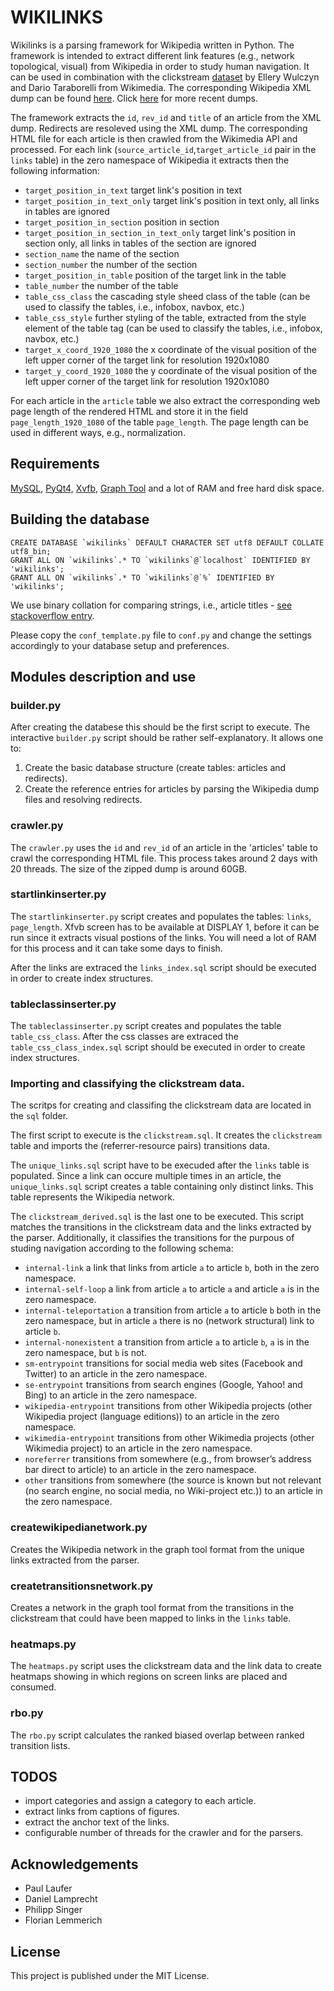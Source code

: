 # WIKILINKS #
Wikilinks is a parsing framework for Wikipedia written in Python. The framework is intended to extract different link features (e.g., network topological, visual) from Wikipedia in order to study human navigation. 
It can be used in combination with the clickstream [dataset](http://ewulczyn.github.io/Wikipedia_Clickstream_Getting_Started/) by Ellery Wulczyn and Dario Taraborelli from Wikimedia. 
The corresponding Wikipedia XML dump can be found [here](https://archive.org/details/enwiki-20150304). Click [here](https://en.wikipedia.org/wiki/Wikipedia:Database_download) for more recent dumps.
 
The framework extracts the  `id`, `rev_id` and `title` of an article from the XML dump. Redirects are resoleved using the XML dump. The corresponding HTML file for each article is then crawled from the Wikimedia API and processed.
For each link (`source_article_id`,`target_article_id` pair in the `links` table) in the zero namespace of Wikipedia it extracts then the following information:
- `target_position_in_text` target link's position in text 
- `target_position_in_text_only` target link's position in text only, all links in tables are ignored
- `target_position_in_section`  position in section
- `target_position_in_section_in_text_only`  target link's position in section only, all links in tables of the section are ignored
- `section_name` the name of the section
- `section_number` the number of the section
- `target_position_in_table` position of the target link in the table
- `table_number` the number of the table
- `table_css_class` the cascading style sheed class of the table (can be used to classify the tables, i.e., infobox, navbox, etc.)
- `table_css_style` further styling of the table, extracted from the style element of the table tag (can be used to classify the tables, i.e., infobox, navbox, etc.)
- `target_x_coord_1920_1080` the x coordinate of the visual position of the left upper corner of the target link for resolution 1920x1080
- `target_y_coord_1920_1080` the y coordinate of the visual position of the left upper corner of the target link for resolution 1920x1080

For each article in the `article` table we also extract the corresponding web page length of the rendered HTML and store it in the
field `page_length_1920_1080` of the table `page_length`. The page length can be used in different ways, e.g., normalization.

## Requirements ##
[MySQL](https://www.mysql.com/), [PyQt4](https://www.riverbankcomputing.com/software/pyqt/intro), [Xvfb](https://en.wikipedia.org/wiki/Xvfb), [Graph Tool](https://graph-tool.skewed.de/)
and a lot of RAM and free hard disk space.


## Building the database ##
    CREATE DATABASE `wikilinks` DEFAULT CHARACTER SET utf8 DEFAULT COLLATE utf8_bin;
    GRANT ALL ON `wikilinks`.* TO `wikilinks`@`localhost` IDENTIFIED BY 'wikilinks';
    GRANT ALL ON `wikilinks`.* TO `wikilinks`@`%` IDENTIFIED BY 'wikilinks';


We use binary collation for comparing strings, i.e., article titles - [see stackoverflow entry](http://stackoverflow.com/questions/5526334/what-effects-does-using-a-binary-collation-have).


Please copy the `conf_template.py` file to `conf.py` and change the settings accordingly to your database setup and preferences.

## Modules description and use ##

### builder.py ###
After creating the databese this should be the first script to execute.
The interactive `builder.py` script should be rather self-explanatory. It allows one to:

1. Create the basic database structure (create tables: articles and redirects).
2. Create the reference entries for articles by parsing the Wikipedia dump files and resolving redirects.

### crawler.py ###
The `crawler.py`  uses the `id` and `rev_id` of an article in the 'articles' table to crawl the corresponding HTML file. 
This process takes around 2 days with 20 threads. The size of the zipped dump is around 60GB. 


### startlinkinserter.py ###
The `startlinkinserter.py` script creates and populates the tables: `links`, `page_length`. Xfvb screen has to be available at DISPLAY 1, before it can be run since it extracts visual postions of the links. 
You will need a lot of RAM for this process and it can take some days to finish.

After the links are extraced the `links_index.sql` script should be executed in order to create index structures.
### tableclassinserter.py ###
The `tableclassinserter.py` script creates and populates the table `table_css_class`. After the css classes are extraced the `table_css_class_index.sql` script should be executed in order to create index structures.




### Importing  and classifying the clickstream data.
The scritps for creating and classifing the clickstream data are located in the `sql` folder. 

The first script to execute is the `clickstream.sql`. It creates the `clickstream` table and imports the (referrer-resource pairs) transitions data.

The `unique_links.sql` script have to be execuded after the `links` table is populated. Since a link can occure multiple times in an article, the `unique_links.sql` script creates a table containing only distinct links. 
This table represents the Wikipedia network. 

The `clickstream_derived.sql` is the last one to be executed. This script matches the transitions in the clickstream data and the links extracted by the parser. Additionally, it classifies the transitions for the purpous of studing navigation according to the following schema: 
* `internal-link` a link that links from article `a` to article `b`, both in the zero namespace. 
* `internal-self-loop` a link from article `a` to article `a` and article `a` is in the zero namespace.  
* `internal-teleportation` a transition from article `a` to article `b` both in the zero namespace, but in article `a` there is no (network structural) link to article `b`.
* `internal-nonexistent` a transition from article `a` to article `b`, `a` is in the zero namespace, but `b` is not.  
* `sm-entrypoint` transitions for social media web sites (Facebook and Twitter) to an article in the zero namespace.
* `se-entrypoint`  transitions from search engines (Google, Yahoo! and Bing) to an article in the zero namespace.
* `wikipedia-entrypoint`  transitions from other Wikipedia projects (other Wikipedia project (language editions)) to an article in  the zero namespace. 
* `wikimedia-entrypoint` transitions from other Wikimedia projects (other Wikimedia project) to an article in the zero namespace.
* `noreferrer` transitions from somewhere (e.g., from browser’s address bar direct to article) to an article in the zero namespace. 
* `other` transitions from somewhere (the source is known but not relevant (no search engine, no social media, no Wiki-project etc.)) to an article in the zero namespace. 


### createwikipedianetwork.py ###
Creates the Wikipedia network in the graph tool format from the unique links extracted from the parser.  
 
### createtransitionsnetwork.py ###
Creates a network in the graph tool format from the transitions in the clickstream  that could have been mapped to links in the `links` table. 

### heatmaps.py ###
The `heatmaps.py` script uses the clickstream data and the link data to create heatmaps showing in which regions on screen links are placed and consumed.

### rbo.py ###
The `rbo.py` script calculates the ranked biased overlap between ranked transition lists. 

## TODOS ##
- import categories and assign a category to each article.
- extract links from captions of figures.
- extract the anchor text of the links.
- configurable number of threads for the crawler and for the parsers.

##  Acknowledgements ##
- Paul Laufer
- Daniel Lamprecht
- Philipp Singer
- Florian Lemmerich

## License ##
This project is published under the MIT License.

